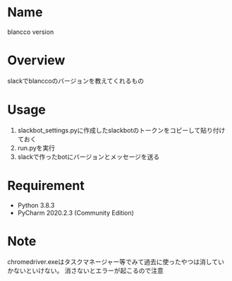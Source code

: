 # Name
blancco version 
# Overview
slackでblanccoのバージョンを教えてくれるもの
# Usage
1. slackbot_settings.pyに作成したslackbotのトークンをコピーして貼り付けておく
1. run.pyを実行
1. slackで作ったbotにバージョンとメッセージを送る
# Requirement
* Python 3.8.3
* PyCharm 2020.2.3 (Community Edition)
# Note
chromedriver.exeはタスクマネージャー等でみて過去に使ったやつは消していかないといけない。
消さないとエラーが起こるので注意
